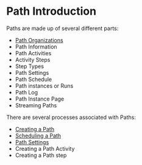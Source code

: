 # Path Introduction

Paths are made up of several different parts:

*   [Path Organizations](/tXwXqLfek0Q#Path-Organizations)
*   Path Information
*   Path Activities
*   Activity Steps
*   Step Types
*   Path Settings
*   Path Schedule
*   Path instances or Runs
*   Path Log
*   Path Instance Page
*   Streaming Paths

There are several processes associated with Paths:

*   [Creating a Path](/saxCf4hnmvF#Creating-a-Path)
*   [Scheduling a Path](/jWNY1Vbykbb#Scheduling-a-Path)
*   [Path Settings](/4zv8N0hpJt2#Path-Settings)
*   Creating a Path Activity
*   Creating a Path step
